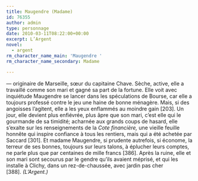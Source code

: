 ```yaml
---
title: Maugendre (Madame)
id: 76355
author: admin
type: personnage
date: 2010-03-11T08:22:00+00:00
excerpt: L’Argent
novel:
  - argent
rm_character_name_main: 'Maugendre '
rm_character_name_secondary: Madame

---
```

— originaire de Marseille, sœur du capitaine Chave. Sèche, active, elle a travaillé comme son mari et gagné sa part de la fortune. Elle voit avec inquiétude Maugendre se lancer dans les spéculations de Bourse, car elle a toujours professé contre le jeu une haine de bonne ménagère. Mais, si des angoisses l’agitent, elle a les yeux enflammés au moindre gain [203]. Un jour, elle devient plus enfiévrée, plus âpre que son mari, c’est elle qui le gourmande de sa timidité; acharnée aux grands coups de hasard, elle s’exalte sur les renseignements de la _Cote financière,_ une vieille feuille honnête qui inspire confiance à tous les rentiers, mais qui a été achetée par Saccard [301]. Et madame Maugendre, si prudente autrefois, si économe, la terreur de ses bonnes, toujours sur leurs talons, à éplucher leurs comptes, ne parle plus que par centaines de mille francs [386]. Après la ruine, elle et son mari sont secourus par le gendre qu’ils avaient méprisé, et qui les installe à Clichy, dans un rez-de-chaussée, avec jardin pas cher [388]. _(L’Argent.)_